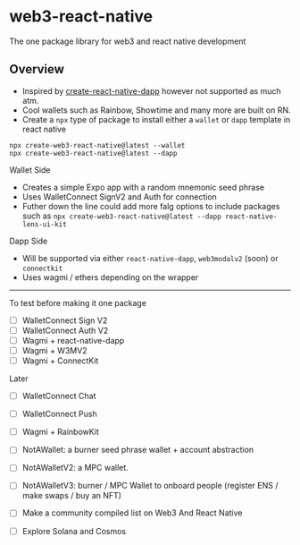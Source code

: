 # web3-react-native
The one package library for web3 and react native development

## Overview
- Inspired by [create-react-native-dapp](https://github.com/cawfree/create-react-native-dapp) however not supported as much atm.
- Cool wallets such as Rainbow, Showtime and many more are built on RN.
- Create a `npx` type of package to install either a `wallet` or `dapp` template in react native

```
npx create-web3-react-native@latest --wallet
npx create-web3-react-native@latest --dapp
```

Wallet Side
- Creates a simple Expo app with a random mnemonic seed phrase
- Uses WalletConnect SignV2 and Auth for connection
- Futher down the line could add more falg options to include packages such as `npx create-web3-react-native@latest --dapp react-native-lens-ui-kit`

Dapp Side
- Will be supported via either `react-native-dapp`, `web3modalv2` (soon) or `connectkit`
- Uses wagmi / ethers depending on the wrapper

---

To test before making it one package
- [ ] WalletConnect Sign V2
- [ ] WalletConnect Auth V2
- [ ] Wagmi + react-native-dapp
- [ ] Wagmi + W3MV2
- [ ] Wagmi + ConnectKit

Later
- [ ] WalletConnect Chat
- [ ] WalletConnect Push
- [ ] Wagmi + RainbowKit
- [ ] NotAWallet: a burner seed phrase wallet + account abstraction
- [ ] NotAWalletV2: a MPC wallet.
- [ ] NotAWalletV3: burner / MPC Wallet to onboard people (register ENS / make swaps / buy an NFT)
- [ ] Make a community compiled list on Web3 And React Native
- [ ] Explore Solana and Cosmos


